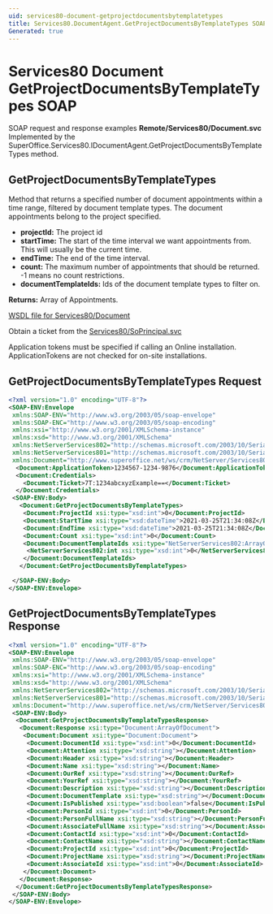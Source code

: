 ```yaml
---
uid: services80-document-getprojectdocumentsbytemplatetypes
title: Services80.DocumentAgent.GetProjectDocumentsByTemplateTypes SOAP
Generated: true
---
```


# Services80 Document GetProjectDocumentsByTemplateTypes SOAP

SOAP request and response examples **Remote/Services80/Document.svc**
Implemented by the <see cref="M:SuperOffice.Services80.IDocumentAgent.GetProjectDocumentsByTemplateTypes">SuperOffice.Services80.IDocumentAgent.GetProjectDocumentsByTemplateTypes</see> method.

## GetProjectDocumentsByTemplateTypes

Method that returns a specified number of document appointments within a time range, filtered by document template types. The document appointments belong to the project specified.

* **projectId:** The project id
* **startTime:** The start of the time interval we want appointments from. This will usually be the current time.
* **endTime:** The end of the time interval.
* **count:** The maximum number of appointments that should be returned. -1 means no count restrictions.
* **documentTemplateIds:** Ids of the document template types to filter on.

**Returns:** Array of Appointments.


[WSDL file for Services80/Document](../Services80-Document.md)

Obtain a ticket from the [Services80/SoPrincipal.svc](../SoPrincipal/index.md)

Application tokens must be specified if calling an Online installation. ApplicationTokens are not checked for on-site installations.

## GetProjectDocumentsByTemplateTypes Request

```xml
<?xml version="1.0" encoding="UTF-8"?>
<SOAP-ENV:Envelope
 xmlns:SOAP-ENV="http://www.w3.org/2003/05/soap-envelope"
 xmlns:SOAP-ENC="http://www.w3.org/2003/05/soap-encoding"
 xmlns:xsi="http://www.w3.org/2001/XMLSchema-instance"
 xmlns:xsd="http://www.w3.org/2001/XMLSchema"
 xmlns:NetServerServices802="http://schemas.microsoft.com/2003/10/Serialization/Arrays"
 xmlns:NetServerServices801="http://schemas.microsoft.com/2003/10/Serialization/"
 xmlns:Document="http://www.superoffice.net/ws/crm/NetServer/Services80">
  <Document:ApplicationToken>1234567-1234-9876</Document:ApplicationToken>
  <Document:Credentials>
    <Document:Ticket>7T:1234abcxyzExample==</Document:Ticket>
  </Document:Credentials>
 <SOAP-ENV:Body>
   <Document:GetProjectDocumentsByTemplateTypes>
    <Document:ProjectId xsi:type="xsd:int">0</Document:ProjectId>
    <Document:StartTime xsi:type="xsd:dateTime">2021-03-25T21:34:08Z</Document:StartTime>
    <Document:EndTime xsi:type="xsd:dateTime">2021-03-25T21:34:08Z</Document:EndTime>
    <Document:Count xsi:type="xsd:int">0</Document:Count>
    <Document:DocumentTemplateIds xsi:type="NetServerServices802:ArrayOfint">
     <NetServerServices802:int xsi:type="xsd:int">0</NetServerServices802:int>
    </Document:DocumentTemplateIds>
   </Document:GetProjectDocumentsByTemplateTypes>

 </SOAP-ENV:Body>
</SOAP-ENV:Envelope>

```


## GetProjectDocumentsByTemplateTypes Response

```xml
<?xml version="1.0" encoding="UTF-8"?>
<SOAP-ENV:Envelope
 xmlns:SOAP-ENV="http://www.w3.org/2003/05/soap-envelope"
 xmlns:SOAP-ENC="http://www.w3.org/2003/05/soap-encoding"
 xmlns:xsi="http://www.w3.org/2001/XMLSchema-instance"
 xmlns:xsd="http://www.w3.org/2001/XMLSchema"
 xmlns:NetServerServices802="http://schemas.microsoft.com/2003/10/Serialization/Arrays"
 xmlns:NetServerServices801="http://schemas.microsoft.com/2003/10/Serialization/"
 xmlns:Document="http://www.superoffice.net/ws/crm/NetServer/Services80">
 <SOAP-ENV:Body>
  <Document:GetProjectDocumentsByTemplateTypesResponse>
   <Document:Response xsi:type="Document:ArrayOfDocument">
    <Document:Document xsi:type="Document:Document">
     <Document:DocumentId xsi:type="xsd:int">0</Document:DocumentId>
     <Document:Attention xsi:type="xsd:string"></Document:Attention>
     <Document:Header xsi:type="xsd:string"></Document:Header>
     <Document:Name xsi:type="xsd:string"></Document:Name>
     <Document:OurRef xsi:type="xsd:string"></Document:OurRef>
     <Document:YourRef xsi:type="xsd:string"></Document:YourRef>
     <Document:Description xsi:type="xsd:string"></Document:Description>
     <Document:DocumentTemplate xsi:type="xsd:string"></Document:DocumentTemplate>
     <Document:IsPublished xsi:type="xsd:boolean">false</Document:IsPublished>
     <Document:PersonId xsi:type="xsd:int">0</Document:PersonId>
     <Document:PersonFullName xsi:type="xsd:string"></Document:PersonFullName>
     <Document:AssociateFullName xsi:type="xsd:string"></Document:AssociateFullName>
     <Document:ContactId xsi:type="xsd:int">0</Document:ContactId>
     <Document:ContactName xsi:type="xsd:string"></Document:ContactName>
     <Document:ProjectId xsi:type="xsd:int">0</Document:ProjectId>
     <Document:ProjectName xsi:type="xsd:string"></Document:ProjectName>
     <Document:AssociateId xsi:type="xsd:int">0</Document:AssociateId>
    </Document:Document>
   </Document:Response>
  </Document:GetProjectDocumentsByTemplateTypesResponse>
 </SOAP-ENV:Body>
</SOAP-ENV:Envelope>

```

